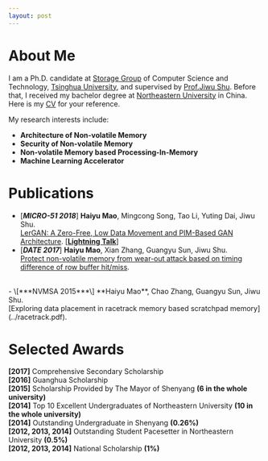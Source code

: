 ```yaml
---
layout: post
---
```


# About Me

I am a Ph.D. candidate at [Storage Group](http://storage.cs.tsinghua.edu.cn/) of Computer Science and Technology, [Tsinghua University](http://www.tsinghua.edu.cn/publish/thu2018/index.html), and supervised by [Prof.Jiwu Shu](http://storage.cs.tsinghua.edu.cn/~jiwu-shu/). Before that, I received my bachelor degree at [Northeastern University](http://english.neu.edu.cn/) in China. Here is my [CV](../CV_HAIYU.pdf) for your reference.

My research interests include:
- **Architecture of Non-volatile Memory**
- **Security of Non-volatile Memory**
- **Non-volatile Memory based Processing-In-Memory**
- **Machine Learning Accelerator**

# Publications

- \[***MICRO-51 2018***\]  **Haiyu Mao**, Mingcong Song, Tao Li, Yuting Dai, Jiwu Shu. <br> [LerGAN: A Zero-Free, Low Data Movement and PIM-Based GAN Architecture](../lergan.pdf).
 \[[**Lightning Talk**](https://www.youtube.com/watch?v=dmsGaoJKbAU)\]<br>
- \[***DATE 2017***\]  **Haiyu Mao**, Xian Zhang, Guangyu Sun, Jiwu Shu. <br> [Protect non-volatile memory from wear-out attack based on timing difference of row buffer hit/miss](../wearout.pdf).
<br>
- \[***NVMSA 2015***\]  **Haiyu Mao**, Chao Zhang, Guangyu Sun, Jiwu Shu. <br> [Exploring data placement in racetrack memory based scratchpad memory](../racetrack.pdf).
<br>

# Selected Awards
**\[2017\]** Comprehensive Secondary Scholarship <br>
**\[2016\]** Guanghua Scholarship <br>
**\[2015\]** Scholarship Provided by The Mayor of Shenyang **(6 in the whole university)** <br>
**\[2014\]** Top 10 Excellent Undergraduates of Northeastern University **(10 in the whole university)** <br>
**\[2014\]** Outstanding Undergraduate in Shenyang **(0.26%)** <br>
**\[2012, 2013, 2014\]** Outstanding Student Pacesetter in Northeastern University **(0.5%)** <br>
**\[2012, 2013, 2014\]** National Scholarship **(1%)** <br>
